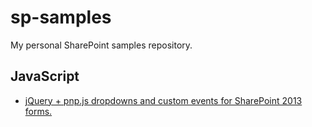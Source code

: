 # sp-samples
My personal SharePoint samples repository.

## JavaScript
* [jQuery + pnp.js dropdowns and custom events for SharePoint 2013 forms.](https://github.com/Jonas-buriti/sp-samples/blob/master/js/form-dropdowns-pnp-jquery.js)
